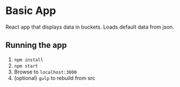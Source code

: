 Basic App
===

React app that displays data in buckets. Loads default data from json.

Running the app
---

1. `npm install`
2. `npm start`
3. Browse to `localhost:3000`
4. (optional) `gulp` to rebuild from src
